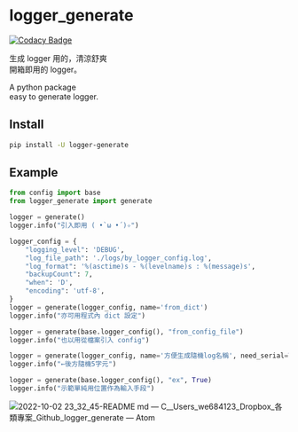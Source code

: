 # logger_generate

[![Codacy Badge](https://app.codacy.com/project/badge/Grade/26699f09d35542bcb96c9d0164e27a1e)](https://www.codacy.com/gh/we684123/logger_generate/dashboard?utm_source=github.com&utm_medium=referral&utm_content=we684123/logger_generate&utm_campaign=Badge_Grade)

生成 logger 用的，清涼舒爽  
開箱即用的 logger。

A python package  
easy to generate logger.

## Install

```bash
pip install -U logger-generate
```

## Example

```python
from config import base
from logger_generate import generate

logger = generate()
logger.info("引入即用 ( •̀ ω •́ )✧")

logger_config = {
    "logging_level": 'DEBUG',
    "log_file_path": './logs/by_logger_config.log',
    "log_format": '%(asctime)s - %(levelname)s : %(message)s',
    "backupCount": 7,
    "when": 'D',
    "encoding": 'utf-8',
}
logger = generate(logger_config, name='from_dict')
logger.info("亦可用程式內 dict 設定")

logger = generate(base.logger_config(), "from_config_file")
logger.info("也以用從檔案引入 config")

logger = generate(logger_config, name='方便生成隨機log名稱', need_serial=True)
logger.info("←後方隨機5字元")

logger = generate(base.logger_config(), "ex", True)
logger.info("示範單純用位置作為輸入手段")
```

![2022-10-02 23_32_45-README md — C__Users_we684123_Dropbox_各類專案_Github_logger_generate — Atom](https://user-images.githubusercontent.com/22027801/193462753-a5456909-28d5-449e-b8dc-5e1648ab87d0.png)
